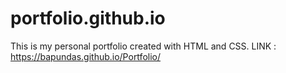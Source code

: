 # portfolio.github.io
This is my personal portfolio created with HTML and CSS.
LINK :  https://bapundas.github.io/Portfolio/
